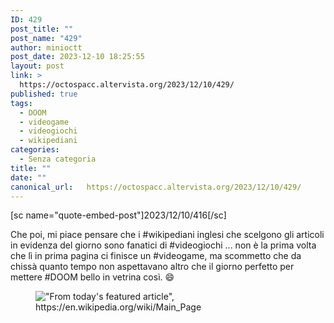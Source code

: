 ```yaml
---
ID: 429
post_title: ""
post_name: "429"
author: minioctt
post_date: 2023-12-10 18:25:55
layout: post
link: >
  https://octospacc.altervista.org/2023/12/10/429/
published: true
tags:
  - DOOM
  - videogame
  - videogiochi
  - wikipediani
categories:
  - Senza categoria
title: ""
date: ""
canonical_url:   https://octospacc.altervista.org/2023/12/10/429/
---
```

<!-- wp:paragraph -->
<p>[sc name="quote-embed-post"]2023/12/10/416[/sc]</p>
<!-- /wp:paragraph -->

<!-- wp:paragraph -->
<p>Che poi, mi piace pensare che i #wikipediani inglesi che scelgono gli articoli in evidenza del giorno sono fanatici di #videogiochi ... non è la prima volta che lì in prima pagina ci finisce un #videogame, ma scommetto che da chissà quanto tempo non aspettavano altro che il giorno perfetto per mettere #DOOM bello in vetrina così. 😄️</p>
<!-- /wp:paragraph -->

<!-- wp:paragraph -->
<p></p>
<!-- /wp:paragraph -->

<!-- wp:image {"id":434,"sizeSlug":"full","linkDestination":"none"} -->
<figure class="wp-block-image size-full"><img src="{{site.cdnurl}}/assets/uploads/2023/12/image-6.png" alt="&quot;From today's featured article&quot;, https://en.wikipedia.org/wiki/Main_Page" class="wp-image-434"/></figure>
<!-- /wp:image -->